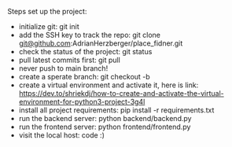 Steps set up the project:

* initialize git: git init
* add the SSH key to track the repo: git clone git@github.com:AdrianHerzberger/place_fidner.git
* check the status of the project: git status
* pull latest commits first: git pull 
* never push to main branch! 
* create a sperate branch: git checkout -b <your-branch-name>
* create a virtual environment and activate it, here is link: https://dev.to/shriekdj/how-to-create-and-activate-the-virtual-environment-for-python3-project-3g4l
* install all project requirements: pip install -r requirements.txt 
* run the backend server: python backend/backend.py
* run the frontend server: python frontend/frontend.py
* visit the local host: code :) 

